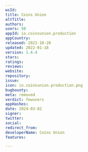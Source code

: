 ```yaml
---
wsId: 
title: Coins Union
altTitle: 
authors: 
users: 50
appId: io.coinsunion.production
appCountry: 
released: 2021-10-20
updated: 2022-01-18
version: 1.4.4
stars: 
ratings: 
reviews: 
website: 
repository: 
issue: 
icon: io.coinsunion.production.png
bugbounty: 
meta: removed
verdict: fewusers
appHashes: 
date: 2024-03-02
signer: 
twitter: 
social: 
redirect_from: 
developerName: Coins Union
features: 

---
```


